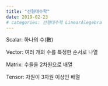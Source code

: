 ```yaml
---
title: "선형대수학"
date: 2019-02-23
# categories: 선형대수학 LinearAlegebra
---
```


Scalar: 하나의 수(數)

Vector: 여러 개의 수를 특정한 순서로 나열

Matrix: 수들을 2차원으로 배열

Tensor: 차원이 3차원 이상인 배열


```python


```
